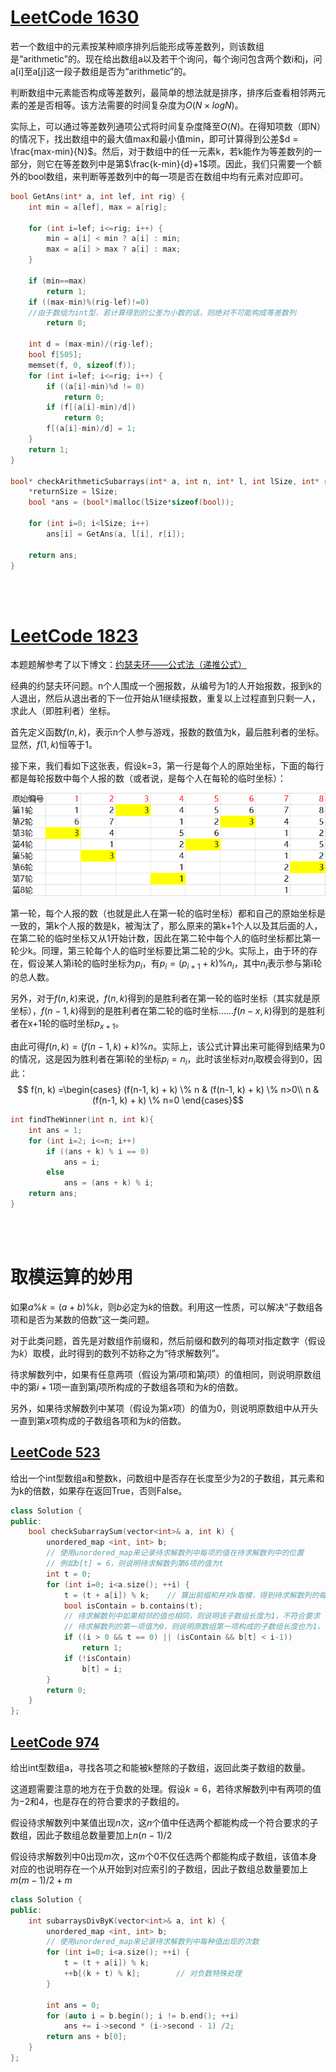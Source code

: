 # [LeetCode 1630](https://leetcode.com/problems/arithmetic-subarrays/)
若一个数组中的元素按某种顺序排列后能形成等差数列，则该数组是“arithmetic”的。现在给出数组a以及若干个询问，每个询问包含两个数i和j，问a[i]至a[j]这一段子数组是否为“arithmetic”的。

判断数组中元素能否构成等差数列，最简单的想法就是排序，排序后查看相邻两元素的差是否相等。该方法需要的时间复杂度为$O(N \times log N)$。

实际上，可以通过等差数列通项公式将时间复杂度降至$O(N)$。在得知项数（即N）的情况下，找出数组中的最大值max和最小值min，即可计算得到公差$d = \frac{max-min}{N}$。然后，对于数组中的任一元素k，若k能作为等差数列的一部分，则它在等差数列中是第$\frac{k-min}{d}+1$项。因此，我们只需要一个额外的bool数组，来判断等差数列中的每一项是否在数组中均有元素对应即可。

```cpp
bool GetAns(int* a, int lef, int rig) {
    int min = a[lef], max = a[rig];

    for (int i=lef; i<=rig; i++) {
        min = a[i] < min ? a[i] : min;
        max = a[i] > max ? a[i] : max;
    }
    
    if (min==max)
        return 1;
    if ((max-min)%(rig-lef)!=0) 
    //由于数组为int型，若计算得到的公差为小数的话，则绝对不可能构成等差数列
        return 0;

    int d = (max-min)/(rig-lef);
    bool f[505];
    memset(f, 0, sizeof(f));
    for (int i=lef; i<=rig; i++) {
        if ((a[i]-min)%d != 0)
            return 0;
        if (f[(a[i]-min)/d])
            return 0;
        f[(a[i]-min)/d] = 1;
    }
    return 1;
}

bool* checkArithmeticSubarrays(int* a, int n, int* l, int lSize, int* r, int rSize, int* returnSize){
    *returnSize = lSize;
    bool *ans = (bool*)malloc(lSize*sizeof(bool));

    for (int i=0; i<lSize; i++)
        ans[i] = GetAns(a, l[i], r[i]);

    return ans;
}
```
<br/><br/>

# [LeetCode 1823](https://leetcode.com/problems/find-the-winner-of-the-circular-game/)

本题题解参考了以下博文：[约瑟夫环——公式法（递推公式）](https://blog.csdn.net/mzpqq/article/details/124568918)

经典的约瑟夫环问题。n个人围成一个圈报数，从编号为1的人开始报数，报到k的人退出，然后从退出者的下一位开始从1继续报数，重复以上过程直到只剩一人，求此人（即胜利者）坐标。

首先定义函数$f(n,k)$，表示n个人参与游戏，报数的数值为k，最后胜利者的坐标。显然，$f(1, k)$恒等于1。

接下来，我们看如下这张表，假设k=3，第一行是每个人的原始坐标，下面的每行都是每轮报数中每个人报的数（或者说，是每个人在每轮的临时坐标）：

![](利用数学方法进行算法优化_1.png)

第一轮，每个人报的数（也就是此人在第一轮的临时坐标）都和自己的原始坐标是一致的，第k个人报的数是k，被淘汰了，那么原来的第k+1个人以及其后面的人，在第二轮的临时坐标又从1开始计数，因此在第二轮中每个人的临时坐标都比第一轮少k。同理，第三轮每个人的临时坐标要比第二轮的少k。实际上，由于环的存在，假设某人第i轮的临时坐标为$p_i$，有$p_i = (p_{i+1} + k)\% n_i$，其中$n_i$表示参与第i轮的总人数。

另外，对于$f(n,k)$来说，$f(n, k)$得到的是胜利者在第一轮的临时坐标（其实就是原坐标），$f(n-1, k)$得到的是胜利者在第二轮的临时坐标……$f(n - x, k)$得到的是胜利者在x+1轮的临时坐标$p_{x+1}$。

由此可得$f(n, k) = (f(n-1, k) + k) \% n$。实际上，该公式计算出来可能得到结果为0的情况，这是因为胜利者在第i轮的坐标$p_i = n_i$，此时该坐标对$n_i$取模会得到0，因此：
$$ f(n, k) =\begin{cases}
(f(n-1, k) + k) \% n & (f(n-1, k) + k) \% n>0\\
n & (f(n-1, k) + k) \% n=0
\end{cases}$$

```cpp
int findTheWinner(int n, int k){
    int ans = 1;
    for (int i=2; i<=n; i++) 
        if ((ans + k) % i == 0)
            ans = i;
        else 
            ans = (ans + k) % i;
    return ans;
}
```
<br/><br/>

# 取模运算的妙用

如果$a \% k = (a + b) \% k$，则$b$必定为$k$的倍数。利用这一性质，可以解决“子数组各项和是否为某数的倍数”这一类问题。

对于此类问题，首先是对数组作前缀和，然后前缀和数列的每项对指定数字（假设为$k$）取模，此时得到的数列不妨称之为“待求解数列”。

待求解数列中，如果有任意两项（假设为第$i$项和第$j$项）的值相同，则说明原数组中的第$i+1$项一直到第$j$项所构成的子数组各项和为$k$的倍数。

另外，如果待求解数列中某项（假设为第$x$项）的值为0，则说明原数组中从开头一直到第$x$项构成的子数组各项和为$k$的倍数。

## [LeetCode 523](https://leetcode.com/problems/continuous-subarray-sum/description/) 

给出一个int型数组a和整数k，问数组中是否存在长度至少为2的子数组，其元素和为k的倍数，如果存在返回True，否则False。

```cpp
class Solution {
public:
    bool checkSubarraySum(vector<int>& a, int k) {
        unordered_map <int, int> b;
        // 使用unordered_map来记录待求解数列中每项的值在待求解数列中的位置
        // 例如b[t] = 6，则说明待求解数列第6项的值为t
        int t = 0;
        for (int i=0; i<a.size(); ++i) {
            t = (t + a[i]) % k;    // 算出前缀和并对k取模，得到待求解数列的每一项
            bool isContain = b.contains(t);   
            // 待求解数列中如果相邻的值也相同，则说明该子数组长度为1，不符合要求
            // 待求解数列的第一项值为0，则说明原数组第一项构成的子数组长度也为1，不符合要求
            if ((i > 0 && t == 0) || (isContain && b[t] < i-1))            
                return 1;
            if (!isContain)
                b[t] = i;
        }
        return 0;
    }
};
```


## [LeetCode 974](https://leetcode.com/problems/subarray-sums-divisible-by-k/)

给出int型数组a，寻找各项之和能被k整除的子数组，返回此类子数组的数量。

这道题需要注意的地方在于负数的处理。假设$k = 6$，若待求解数列中有两项的值为$-2$和$4$，也是存在的符合要求的子数组的。

假设待求解数列中某值出现$n$次，这$n$个值中任选两个都能构成一个符合要求的子数组，因此子数组总数量要加上$n(n-1)/2$

假设待求解数列中0出现$m$次，这$m$个0不仅任选两个都能构成子数组，该值本身对应的也说明存在一个从开始到对应索引的子数组，因此子数组总数量要加上$m(m-1)/2 + m$
```cpp
class Solution {
public:
    int subarraysDivByK(vector<int>& a, int k) {
        unordered_map <int, int> b;
        // 使用unordered_map来记录待求解数列中每种值出现的次数
        for (int i=0; i<a.size(); ++i) {
            t = (t + a[i]) % k;
            ++b[(k + t) % k];        // 对负数特殊处理
        }     

        int ans = 0;
        for (auto i = b.begin(); i != b.end(); ++i) 
            ans += i->second * (i->second - 1) /2;
        return ans + b[0];
    }
};
```